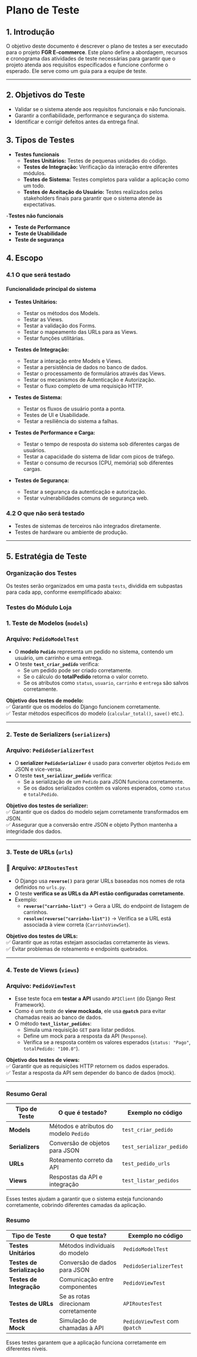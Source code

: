 # Plano de Teste

## 1. Introdução

O objetivo deste documento é descrever o plano de testes a ser executado para o projeto **FGR E-commerce**. Este plano define a abordagem, recursos e cronograma das atividades de teste necessárias para garantir que o projeto atenda aos requisitos especificados e funcione conforme o esperado. Ele serve como um guia para a equipe de teste. 



--- 


## 2. Objetivos do Teste

- Validar se o sistema atende aos requisitos funcionais e não funcionais.
- Garantir a confiabilidade, performance e segurança do sistema.
- Identificar e corrigir defeitos antes da entrega final.

## 3. Tipos de Testes

- **Testes funcionais**
  - **Testes Unitários:** Testes de pequenas unidades do código.
  - **Testes de Integração:** Verificação da interação entre diferentes módulos.
  - **Testes de Sistema:** Testes completos para validar a aplicação como um todo.
  - **Testes de Aceitação do Usuário:** Testes realizados pelos stakeholders finais para garantir que o sistema atende às expectativas.

-**Testes não funcionais**
  - **Teste de Performance**
  - **Teste de Usabilidade**
  - **Teste de segurança**

## 4. Escopo

### **4.1 O que será testado**
####  **Funcionalidade principal do sistema**
- **Testes Unitários:**
  - Testar os métodos dos Models.
  - Testar as Views.
  - Testar a validação dos Forms.
  - Testar o mapeamento das URLs para as Views.
  - Testar funções utilitárias.

- **Testes de Integração:**
  - Testar a interação entre Models e Views.
  - Testar a persistência de dados no banco de dados.
  - Testar o processamento de formulários através das Views.
  - Testar os mecanismos de Autenticação e Autorização.
  - Testar o fluxo completo de uma requisição HTTP.

- **Testes de Sistema:**
  - Testar os fluxos de usuário ponta a ponta.
  - Testes de UI e Usabilidade.
  - Testar a resiliência do sistema a falhas.

- **Testes de Performance e Carga:**
  - Testar o tempo de resposta do sistema sob diferentes cargas de usuários.
  - Testar a capacidade do sistema de lidar com picos de tráfego.
  - Testar o consumo de recursos (CPU, memória) sob diferentes cargas.

- **Testes de Segurança:**
  - Testar a segurança da autenticação e autorização.
  - Testar vulnerabilidades comuns de segurança web.

### **4.2 O que não será testado**
- Testes de sistemas de terceiros não integrados diretamente.
- Testes de hardware ou ambiente de produção.

---

## 5. Estratégia de Teste

### **Organização dos Testes**
Os testes serão organizados em uma pasta `tests`, dividida em subpastas para cada app, conforme exemplificado abaixo:



###  Testes do Módulo Loja

### 1. Teste de Modelos (`models`)

###  **Arquivo: `PedidoModelTest`**
- O **modelo `Pedido`** representa um pedido no sistema, contendo um usuário, um carrinho e uma entrega.
- O teste **`test_criar_pedido`** verifica:
  - Se um pedido pode ser criado corretamente.
  - Se o cálculo do **totalPedido** retorna o valor correto.
  - Se os atributos como `status`, `usuario`, `carrinho` e `entrega` são salvos corretamente.

 **Objetivo dos testes de modelo:**  
✅ Garantir que os modelos do Django funcionem corretamente.  
✅ Testar métodos específicos do modelo (`calcular_total()`, `save()` etc.).  

---

### 2. Teste de Serializers (`serializers`)

###  **Arquivo: `PedidoSerializerTest`**
- O **serializer `PedidoSerializer`** é usado para converter objetos `Pedido` em JSON e vice-versa.
- O teste **`test_serializar_pedido`** verifica:
  - Se a serialização de um `Pedido` para JSON funciona corretamente.
  - Se os dados serializados contêm os valores esperados, como `status` e `totalPedido`.

 **Objetivo dos testes de serializer:**  
✅ Garantir que os dados do modelo sejam corretamente transformados em JSON.  
✅ Assegurar que a conversão entre JSON e objeto Python mantenha a integridade dos dados.  

---

### 3. Teste de URLs (`urls`)

### 🔹 **Arquivo: `APIRoutesTest`**
- O Django usa **`reverse()`** para gerar URLs baseadas nos nomes de rota definidos no `urls.py`.
- O teste **verifica se as URLs da API estão configuradas corretamente**.
- Exemplo:
  - **`reverse("carrinho-list")`** → Gera a URL do endpoint de listagem de carrinhos.
  - **`resolve(reverse("carrinho-list"))`** → Verifica se a URL está associada à view correta (`CarrinhoViewSet`).

 **Objetivo dos testes de URLs:**  
✅ Garantir que as rotas estejam associadas corretamente às views.  
✅ Evitar problemas de roteamento e endpoints quebrados.  

---

### 4. Teste de Views (`views`)

###  **Arquivo: `PedidoViewTest`**
- Esse teste foca em **testar a API** usando `APIClient` (do Django Rest Framework).
- Como é um teste de **view mockada**, ele usa **`@patch`** para evitar chamadas reais ao banco de dados.
- O método **`test_listar_pedidos`**:
  - Simula uma requisição `GET` para listar pedidos.
  - Define um mock para a resposta da API (`Response`).
  - Verifica se a resposta contém os valores esperados (`status: "Pago"`, `totalPedido: "100.0"`).

 **Objetivo dos testes de views:**  
✅ Garantir que as requisições HTTP retornem os dados esperados.  
✅ Testar a resposta da API sem depender do banco de dados (mock).  

---

### **Resumo Geral**

| Tipo de Teste  | O que é testado? | Exemplo no código |
|---------------|-----------------|------------------|
| **Models** | Métodos e atributos do modelo `Pedido` | `test_criar_pedido` |
| **Serializers** | Conversão de objetos para JSON | `test_serializar_pedido` |
| **URLs** | Roteamento correto da API | `test_pedido_urls` |
| **Views** | Respostas da API e integração | `test_listar_pedidos` |

Esses testes ajudam a garantir que o sistema esteja funcionando corretamente, cobrindo diferentes camadas da aplicação.

###  Resumo

| Tipo de Teste       | O que testa?                            | Exemplo no código       |
|----------------------|----------------------------------------|-------------------------|
| **Testes Unitários** | Métodos individuais do modelo         | `PedidoModelTest`       |
| **Testes de Serialização** | Conversão de dados para JSON    | `PedidoSerializerTest`  |
| **Testes de Integração** | Comunicação entre componentes     | `PedidoViewTest`        |
| **Testes de URLs**   | Se as rotas direcionam corretamente   | `APIRoutesTest`         |
| **Testes de Mock**   | Simulação de chamadas à API          | `PedidoViewTest` com `@patch` |

Esses testes garantem que a aplicação funciona corretamente em diferentes níveis.
